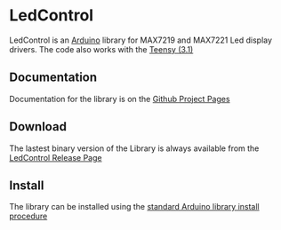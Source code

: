LedControl
==========
LedControl is an [Arduino](http://arduino.cc) library for MAX7219 and MAX7221 Led display drivers.
The code also works with the [Teensy (3.1)](https://www.pjrc.com/teensy/)

Documentation
-------------
Documentation for the library is on the [Github Project Pages](http://wayoda.github.io/LedControl/)

Download
--------
The lastest binary version of the Library is always available from the
[LedControl Release Page](https://github.com/wayoda/LedControl/releases)


Install
-------
The library can be installed using the [standard Arduino library install procedure](http://arduino.cc/en/Guide/Libraries#.UwxndHX5PtY)







